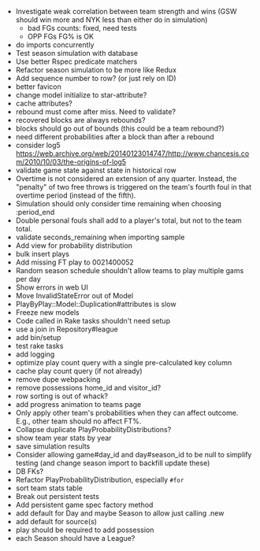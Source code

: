  * Investigate weak correlation between team strength and wins (GSW should win more and NYK less than either do in simulation)
   * bad FGs counts: fixed, need tests
   * OPP FGs FG% is OK
 * do imports concurrently
 * Test season simulation with database
 * Use better Rspec predicate matchers
 * Refactor season simulation to be more like Redux
 * Add sequence number to row? (or just rely on ID)
 * better favicon
 * change model initialize to star-attribute?
 * cache attributes?
 * rebound must come after miss. Need to validate?
 * recovered blocks are always rebounds?
 * blocks should go out of bounds (this could be a team rebound?)
 * need different probabilities after a block than after a rebound
 * consider log5 https://web.archive.org/web/20140123014747/http://www.chancesis.com/2010/10/03/the-origins-of-log5
 * validate game state against state in historical row
 * Overtime is not considered an extension of any quarter. Instead, the "penalty" of two free throws is triggered on the team's fourth foul in that overtime period (instead of the fifth).
 * Simulation should only consider time remaining when choosing :period_end
 * Double personal fouls shall add to a player's total, but not to the team total.
 * validate seconds_remaining when importing sample
 * Add view for probability distribution
 * bulk insert plays
 * Add missing FT play to 0021400052
 * Random season schedule shouldn't allow teams to play multiple gams per day
 * Show errors in web UI
 * Move InvalidStateError out of Model
 * PlayByPlay::Model::Duplication#attributes is slow
 * Freeze new models
 * Code called in Rake tasks shouldn't need setup
 * use a join in Repository#league
 * add bin/setup
 * test rake tasks
 * add logging
 * optimize play count query with a single pre-calculated key column
 * cache play count query (if not already)
 * remove dupe webpacking
 * remove possessions home_id and visitor_id?
 * row sorting is out of whack?
 * add progress animation to teams page
 * Only apply other team's probabilities when they can affect outcome. E.g., other team should no affect FT%.
 * Collapse duplicate PlayProbabilityDistributions?
 * show team year stats by year
 * save simulation results
 * Consider allowing game#day_id and day#season_id to be null to simplify testing (and change season import to backfill update these)
 * DB FKs?
 * Refactor PlayProbabilityDistribution, especially `#for`
 * sort team stats table
 * Break out persistent tests
 * Add persistent game spec factory method
 * add default for Day and maybe Season to allow just calling .new
 * add default for source(s)
 * play should be required to add possession
 * each Season should have a League?
 
